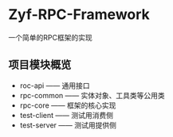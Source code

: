 # Zyf-RPC-Framework
一个简单的RPC框架的实现
## 项目模块概览
- roc-api —— 通用接口
- rpc-common —— 实体对象、工具类等公用类
- rpc-core —— 框架的核心实现
- test-client —— 测试用消费侧
- test-server —— 测试用提供侧
